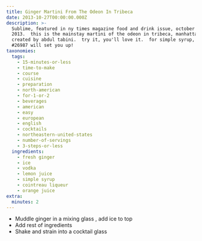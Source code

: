 ```yaml
---
title: Ginger Martini From The Odeon In Tribeca
date: 2013-10-27T00:00:00.000Z
description: >-
  Sublime, featured in ny times magazine food and drink issue, october 20,
  2013.  this is the mainstay martini of the odeon in tribeca, manhattan,
  created by abdul tabini.  try it, you'll love it.  for simple syrup, recipe
  #26987 will set you up!
taxonomies:
  tags:
    - 15-minutes-or-less
    - time-to-make
    - course
    - cuisine
    - preparation
    - north-american
    - for-1-or-2
    - beverages
    - american
    - easy
    - european
    - english
    - cocktails
    - northeastern-united-states
    - number-of-servings
    - 3-steps-or-less
  ingredients:
    - fresh ginger
    - ice
    - vodka
    - lemon juice
    - simple syrup
    - cointreau liqueur
    - orange juice
extra:
  minutes: 2
---
```

 - Muddle ginger in a mixing glass , add ice to top
 - Add rest of ingredients
 - Shake and strain into a cocktail glass
